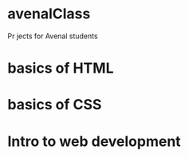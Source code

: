 # avenalClass 
Pr jects for Avenal students 

# basics of HTML

# basics of CSS

# Intro to web development
